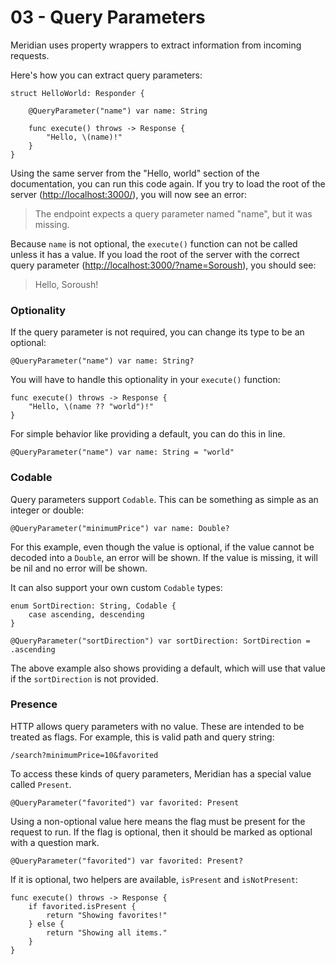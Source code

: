 # 03 - Query Parameters

Meridian uses property wrappers to extract information from incoming requests.

Here's how you can extract query parameters:

    struct HelloWorld: Responder {
    
        @QueryParameter("name") var name: String
    
        func execute() throws -> Response {
            "Hello, \(name)!"
        }
    }

Using the same server from the "Hello, world" section of the documentation, you can run this code again. If you try to load the root of the server ([http://localhost:3000/](http://localhost:3000/)), you will now see an error:

> The endpoint expects a query parameter named "name", but it was missing.

Because `name` is not optional, the `execute()` function can not be called unless it has a value. If you load the root of the server with the correct query parameter ([http://localhost:3000/?name=Soroush](http://localhost:3000/?name=Soroush)), you should see:

> Hello, Soroush!

### Optionality

If the query parameter is not required, you can change its type to be an optional:

    @QueryParameter("name") var name: String?

You will have to handle this optionality in your `execute()` function:

    func execute() throws -> Response {
        "Hello, \(name ?? "world")!"
    }

For simple behavior like providing a default, you can do this in line. 

    @QueryParameter("name") var name: String = "world"

### Codable

Query parameters support `Codable`. This can be something as simple as an integer or double:

    @QueryParameter("minimumPrice") var name: Double?

For this example, even though the value is optional, if the value cannot be decoded into a `Double`, an error will be shown. If the value is missing, it will be nil and no error will be shown.

It can also support your own custom `Codable` types:

    enum SortDirection: String, Codable {
        case ascending, descending
    }
    
    @QueryParameter("sortDirection") var sortDirection: SortDirection = .ascending

The above example also shows providing a default, which will use that value if the `sortDirection` is not provided.

### Presence

HTTP allows query parameters with no value. These are intended to be treated as flags. For example, this is valid path and query string:

    /search?minimumPrice=10&favorited

To access these kinds of query parameters, Meridian has a special value called `Present`.

    @QueryParameter("favorited") var favorited: Present

Using a non-optional value here means the flag must be present for the request to run. If the flag is optional, then it should be marked as optional with a question mark.

    @QueryParameter("favorited") var favorited: Present?

If it is optional, two helpers are available, `isPresent` and `isNotPresent`:

    func execute() throws -> Response {
        if favorited.isPresent {
            return "Showing favorites!"
        } else {
            return "Showing all items."
        }
    }
